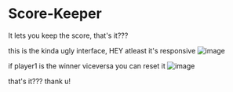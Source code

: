# Score-Keeper
It lets you keep the score, that's it???

this is the kinda ugly interface, HEY atleast it's responsive
![image](https://github.com/jedelacruz/Score-Keeper/assets/93860350/a3695b74-790c-4ea9-9c11-dfa5592d8fdd)

if player1 is the winner viceversa you can reset it
![image](https://github.com/jedelacruz/Score-Keeper/assets/93860350/c12402c4-e83b-42de-8c7a-05fceae12527)

that's it??? thank u!
